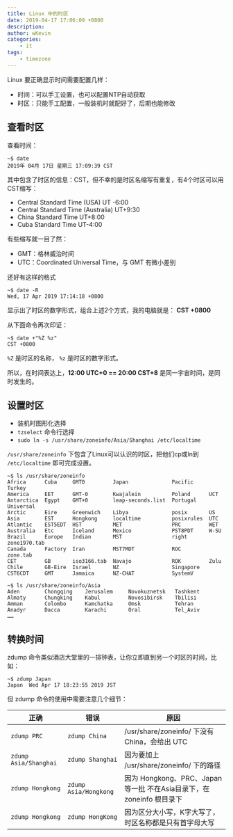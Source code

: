 ```yaml
---
title: Linux 中的时区
date: 2019-04-17 17:06:09 +0800
description: 
author: wKevin
categories: 
    - it
tags:
    - timezone
---
```


Linux 要正确显示时间需要配置几样：

* 时间：可以手工设置，也可以配置NTP自动获取
* 时区：只能手工配置，一般装机时就配好了，后期也能修改

## 查看时区

查看时间：

```
~$ date
2019年 04月 17日 星期三 17:09:39 CST
```

其中包含了时区的信息：CST，但不幸的是时区名缩写有重复，有4个时区可以用CST缩写：

* Central Standard Time (USA) UT -6:00
* Central Standard Time (Australia) UT+9:30
* China Standard Time UT+8:00
* Cuba Standard Time UT-4:00

有些缩写就一目了然：

* GMT：格林威治时间
* UTC：Coordinated Universal Time，与 GMT 有微小差别

还好有这样的格式

```
~$ date -R
Wed, 17 Apr 2019 17:14:18 +0800
```

显示出了时区的数字形式，组合上述2个方式，我的电脑就是： **CST +0800**

从下面命令再次印证：

```
~$ date +"%Z %z"
CST +0800
```

`%Z` 是时区的名称， `%z` 是时区的数字形式。

所以，在时间表达上，**12:00 UTC+0 == 20:00 CST+8** 是同一宇宙时间，是同时发生的。

## 设置时区

* 装机时图形化选择
* `tzselect` 命令行选择
* `sudo ln -s /usr/share/zoneinfo/Asia/Shanghai /etc/localtime` 

`/usr/share/zoneinfo` 下包含了Linux可以认识的时区，把他们cp或ln到 `/etc/localtime` 即可完成设置。

```
~$ ls /usr/share/zoneinfo
Africa      Cuba     GMT0         Japan              Pacific     Turkey
America     EET      GMT-0        Kwajalein          Poland      UCT
Antarctica  Egypt    GMT+0        leap-seconds.list  Portugal    Universal
Arctic      Eire     Greenwich    Libya              posix       US
Asia        EST      Hongkong     localtime          posixrules  UTC
Atlantic    EST5EDT  HST          MET                PRC         WET
Australia   Etc      Iceland      Mexico             PST8PDT     W-SU
Brazil      Europe   Indian       MST                right       zone1970.tab
Canada      Factory  Iran         MST7MDT            ROC         zone.tab
CET         GB       iso3166.tab  Navajo             ROK         Zulu
Chile       GB-Eire  Israel       NZ                 Singapore
CST6CDT     GMT      Jamaica      NZ-CHAT            SystemV
```

```
~$ ls /usr/share/zoneinfo/Asia 
Aden        Chongqing    Jerusalem     Novokuznetsk   Tashkent
Almaty      Chungking    Kabul         Novosibirsk    Tbilisi
Amman       Colombo      Kamchatka     Omsk           Tehran
Anadyr      Dacca        Karachi       Oral           Tel_Aviv
……
```

## 转换时间

zdump 命令类似酒店大堂里的一排钟表，让你立即直到另一个时区的时间，比如：

```
~$ zdump Japan
Japan  Wed Apr 17 18:23:55 2019 JST
```

但 zdump 命令的使用中需要注意几个细节：

|正确|错误|原因|
|----|----|----|
|`zdump PRC`|`zdump China`|/usr/share/zoneinfo/ 下没有 China，会给出 UTC|
|`zdump Asia/Shanghai`|`zdump Shanghai`|因为要加上 /usr/share/zoneinfo/ 下的路径|
|`zdump Hongkong`|`zdump Asia/Hongkong`|因为 Hongkong、PRC、Japan等一批 不在Asia目录下，在 zoneinfo 根目录下|
|`zdump Hongkong`|`zdump HongKong`|因为区分大小写，K字大写了，时区名称都是只有首字母大写|